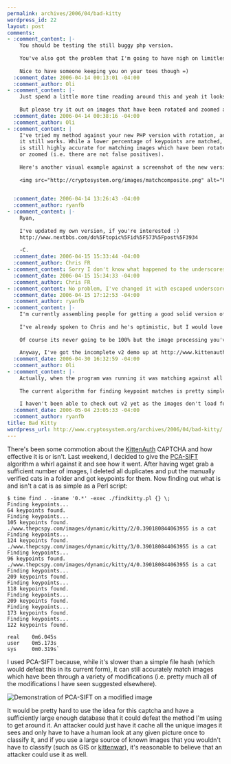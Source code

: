 ```yaml
--- 
permalink: archives/2006/04/bad-kitty
wordpress_id: 22
layout: post
comments: 
- :comment_content: |-
    You should be testing the still buggy php version. 
    
    You've also got the problem that I'm going to have nigh on limitless pictures of kittens and I'm only going to show you 3 of them at a time... and you can only get it wrong 3 times from a single ip...
    
    Nice to have someone keeping you on your toes though =)
  :comment_date: 2006-04-14 00:13:01 -04:00
  :comment_author: Oli
- :comment_content: |-
    Just spend a little more time reading around this and yeah it looks quite sound.
    
    But please try it out on images that have been rotated and zoomed and see if it's showing the same level of detection. (An emaill response would be preferable)
  :comment_date: 2006-04-14 00:38:16 -04:00
  :comment_author: Oli
- :comment_content: |
    I've tried my method against your new PHP version with rotation, and
    it still works. While a lower percentage of keypoints are matched, it
    is still highly accurate for matching images which have been rotated
    or zoomed (i.e. there are not false positives).
    
    Here's another visual example against a screenshot of the new version:
    
    <img src="http://cryptosystem.org/images/matchcomposite.png" alt="PCA-SIFT matches against KittenAuth" />
    

  :comment_date: 2006-04-14 13:26:43 -04:00
  :comment_author: ryanfb
- :comment_content: |-
    Ryan,
    
    I've updated my own version, if you're interested :)
    http://www.nextbbs.com/do%5Ftopic%5Fid%5F573%5Fpost%5F3934
    
    -C.
  :comment_date: 2006-04-15 15:33:44 -04:00
  :comment_author: Chris FR
- :comment_content: Sorry I don't know what happened to the underscores in my link :(
  :comment_date: 2006-04-15 15:34:33 -04:00
  :comment_author: Chris FR
- :comment_content: No problem, I've changed it with escaped underscores, as the Markdown syntax interprets underscores as italics.
  :comment_date: 2006-04-15 17:12:53 -04:00
  :comment_author: ryanfb
- :comment_content: |-
    I'm currently assembling people for getting a good solid version of KittenAuth v2 out the door.
    
    I've already spoken to Chris and he's optimistic, but I would love to have you onboard too, Ryan, as a consultory member (and programmer -- if you want) so you can help make it as inconvenient as possible for bots to automate the process of getting around the kittenauth system.
    
    Of course its never going to be 100% but the image processing you've done does have a certain cpu overhead doesnt it? You're only using 3 pictures to compare with and that's taking roughly 2s per picture. What happens when we scale that up to 100 or 1000 possible pictures and a 4x3 grid? I'm assuming (and hoping) its going to take much longer and that it wont be viable for the average spammer to donate so much processing power to try and break through the protection.
    
    Anyway, I've got the incomplete v2 demo up at http://www.kittenauth.com running under drupal so I'd really lvoe you input and hopefully your expertise as we develop the system.
  :comment_date: 2006-04-30 16:32:59 -04:00
  :comment_author: Oli
- :comment_content: |-
    Actually, when the program was running it was matching against all 17 cat pictures, not just those 3. That picture is just an illustrative example to show that fewer keypoints are matched compared to the earlier version.
    
    The current algorithm for finding keypoint matches is pretty simple and slow, but it's not too hard to improve it. Basically for each input image, it generates keypoints then for each input keypoint iterates through all the known keypoints and uses a distance metric to find matches. Keypoints are just vectors in 128-space though, so optimal algorithms for finding matches within a certain distance are already a heavily researched area (look at kd-trees or priority R-trees). Using another data structure and algorithm, as well as keeping the known keys in memory, would vastly improve performance. It could probably be modified to use something like the [ANN](http://www.cs.umd.edu/~mount/ANN/) library pretty easily. Also, due to the nature of the problem, it parallelizes pretty well.
    
    I haven't been able to check out v2 yet as the images don't load for me, so I can't comment on that.
  :comment_date: 2006-05-04 23:05:33 -04:00
  :comment_author: ryanfb
title: Bad Kitty
wordpress_url: http://www.cryptosystem.org/archives/2006/04/bad-kitty/
---
```

There's been some commotion about the [KittenAuth](http://www.schneier.com/blog/archives/2006/04/kittenauth_1.html) CAPTCHA and how effective it is or isn't. Last weekend, I decided to give the [PCA-SIFT](http://www.cs.cmu.edu/~yke/pcasift/) algorithm a whirl against it and see how it went. After having wget grab a sufficient number of images, I deleted all duplicates and put the manually verified cats in a folder and got keypoints for them. Now finding out what is and isn't a cat is as simple as a Perl script:

    $ time find . -iname '0.*' -exec ./findkitty.pl {} \;
    Finding keypoints...
    64 keypoints found.
    Finding keypoints...
    105 keypoints found.
    ./www.thepcspy.com/images/dynamic/kitty/2/0.390180844063955 is a cat
    Finding keypoints...
    124 keypoints found.
    ./www.thepcspy.com/images/dynamic/kitty/3/0.390180844063955 is a cat
    Finding keypoints...
    96 keypoints found.
    ./www.thepcspy.com/images/dynamic/kitty/4/0.390180844063955 is a cat
    Finding keypoints...
    209 keypoints found.
    Finding keypoints...
    118 keypoints found.
    Finding keypoints...
    209 keypoints found.
    Finding keypoints...
    173 keypoints found.
    Finding keypoints...
    122 keypoints found.
    
    real    0m6.045s
    user    0m5.173s
    sys     0m0.319s`

I used PCA-SIFT because, while it's slower than a simple file hash (which would defeat this in its current form), it can still accurately match images which have been through a variety of modifications (i.e. pretty much all of the modifications I have seen suggested elsewhere).

<img src="http://cryptosystem.org/images/pca-sift-modified.png" alt="Demonstration of PCA-SIFT on a modified image" />

It would be pretty hard to use the idea for this captcha and have a sufficiently large enough database that it could defeat the method I'm using to get around it. An attacker could just have it cache all the unique images it sees and only have to have a human look at any given picture once to classify it, and if you use a large source of known images that you wouldn't have to classify (such as GIS or [kittenwar](http://kittenwar.com/)), it's reasonable to believe that an attacker could use it as well.
